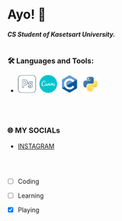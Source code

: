 # Ayo! 👋

___CS Student of Kasetsart University.___ 
<br/>
<br/>

### :hammer_and_wrench: Languages and Tools:
  * <div>
    <img src="https://github.com/devicons/devicon/blob/master/icons/photoshop/photoshop-line.svg" title ="photoshop" width="40" height = "40"/>&nbsp;
    <img src="https://github.com/devicons/devicon/blob/master/icons/canva/canva-original.svg" title ="canva" width="40" height = "40"/>&nbsp;
    <img src="https://github.com/devicons/devicon/blob/master/icons/c/c-original.svg" title ="c" width="40" height = "40"/>&nbsp;
    <img src="https://github.com/devicons/devicon/blob/master/icons/python/python-original.svg" title ="python" width="40" height = "40"/>&nbsp;
  </div>
<br/>
<br/>

### 🌐 MY SOCIALs
* [INSTAGRAM]

  [INSTAGRAM]: https://www.instagram.com/autoflapy.y
<br/>
<br/>

  - [ ] Coding
  - [ ] Learning
  - [x] Playing

